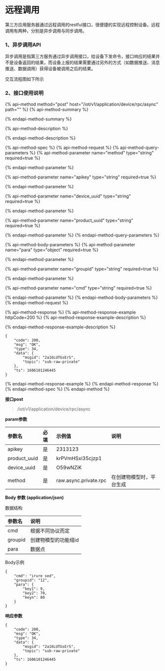 # 远程调用

第三方应用服务器通过远程调用的restful接口，很便捷的实现远程控制设备。远程调用有两种，分别是异步调用与同步调用。

### 1、异步调用API

异步调用是指第三方服务通过异步调用接口，给设备下发命令，接口响应的结果并不是设备返回的结果，而设备上报的结果需要通过另外的方式（如数据推送、消息推送、数据调用）获得设备被调用之后的结果。

交互流程图如下所示

### 2、接口使用说明

{% api-method method="post" host="/iot/v1/application/device/rpc/async" path="" %}
{% api-method-summary %}

{% endapi-method-summary %}

{% api-method-description %}

{% endapi-method-description %}

{% api-method-spec %}
{% api-method-request %}
{% api-method-query-parameters %}
{% api-method-parameter name="method" type="string" required=true %}

{% endapi-method-parameter %}

{% api-method-parameter name="apikey" type="string" required=true %}

{% endapi-method-parameter %}

{% api-method-parameter name="device\_uuid" type="string" required=true %}

{% endapi-method-parameter %}

{% api-method-parameter name="product\_uuid" type="string" required=true %}

{% endapi-method-parameter %}
{% endapi-method-query-parameters %}

{% api-method-body-parameters %}
{% api-method-parameter name="para" type="object" required=true %}

{% endapi-method-parameter %}

{% api-method-parameter name="groupid" type="string" required=true %}

{% endapi-method-parameter %}

{% api-method-parameter name="cmd" type="string" required=true %}

{% endapi-method-parameter %}
{% endapi-method-body-parameters %}
{% endapi-method-request %}

{% api-method-response %}
{% api-method-response-example httpCode=200 %}
{% api-method-response-example-description %}

{% endapi-method-response-example-description %}

```
{
    "code": 200,
    "msg": "OK",
    "type": 34,
    "data": {
        "msgid": "2a16LUTGsErS",
        "topic": "sub-raw-private"
    },
    "ts": 1606101246445
}
```
{% endapi-method-response-example %}
{% endapi-method-response %}
{% endapi-method-spec %}
{% endapi-method %}

**接口post**

> /iot/v1/application/device/rpc/async

**param参数**

| 参数名 | 必填 | 示例值 | 说明 |
| :--- | :--- | :--- | :--- |
| apikey | 是 | 2313123 |  |
| product\_uuid | 是 | krPVmHSxi35cjzp1 |  |
| device\_uuid | 是 | O59wNZiK |  |
| method | 是 | raw.async.private.rpc | 在创建物模型时，平台生成 |

**Body 参数 \(application/json\)**

数据结构

| 参数名 | 说明 |
| :--- | :--- |
| cmd | 根据不同协议而定 |
| groupid | 创建物模型的功能组id |
| para | 数据点 |

Body示例

```text
{
    "cmd": "irure sed",
    "groupid": "12",
    "para": {
        "key1": 9,
        "key2": 70,
        "keyn": 80
    }
}
```

**响应参数**

```text
{
    "code": 200,
    "msg": "OK",
    "type": 34,
    "data": {
        "msgid": "2a16LUTGsErS",
        "topic": "sub-raw-private"
    },
    "ts": 1606101246445
}
```

###  <a id="ern7M"></a>

